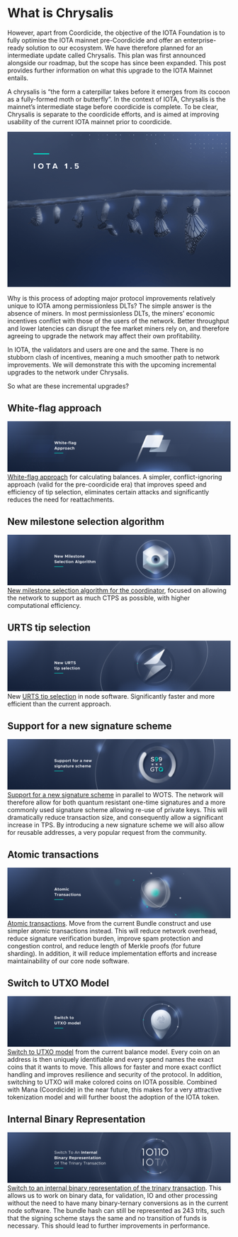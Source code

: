 # What is Chrysalis

However, apart from Coordicide, the objective of the IOTA Foundation is to fully optimise the IOTA mainnet pre-Coordicide and offer an enterprise-ready solution to our ecosystem. We have therefore planned for an intermediate update called Chrysalis. This plan was first announced alongside our roadmap, but the scope has since been expanded. This post provides further information on what this upgrade to the IOTA Mainnet entails.  

A chrysalis is “the form a caterpillar takes before it emerges from its cocoon as a fully-formed moth or butterfly”. In the context of IOTA, Chrysalis is the mainnet’s intermediate stage before coordicide is complete. To be clear, Chrysalis is separate to the coordicide efforts, and is aimed at improving usability of the current IOTA mainnet prior to coordicide.  

![](../docs/assets/02_path_to.png)

Why is this process of adopting major protocol improvements relatively unique to IOTA among permissionless DLTs? The simple answer is the absence of miners. In most permissionless DLTs, the miners’ economic incentives conflict with those of the users of the network. Better throughput and lower latencies can disrupt the fee market miners rely on, and therefore agreeing to upgrade the network may affect their own profitability.  

In IOTA, the validators and users are one and the same. There is no stubborn clash of incentives, meaning a much smoother path to network improvements. We will demonstrate this with the upcoming incremental upgrades to the network under Chrysalis.

So what are these incremental upgrades?


## White-flag approach
![](../docs/assets/what_is_chrysalis/01.png)
[White-flag approach](https://iota.cafe/t/conflict-white-flag-mitigate-conflict-spamming-by-ignoring-conflicts/233) for calculating balances. A simpler, conflict-ignoring approach (valid for the pre-coordicide era) that improves speed and efficiency of tip selection, eliminates certain attacks and significantly reduces the need for reattachments.

## New milestone selection algorithm
![](../docs/assets/what_is_chrysalis/02.png)
[New milestone selection algorithm for the coordinator](https://iota.cafe/t/coordinator-improvements/310), focused on allowing the network to support as much CTPS as possible, with higher computational efficiency.

## URTS tip selection
![](../docs/assets/what_is_chrysalis/03.png)
New [URTS tip selection](https://iota.cafe/t/almost-urts-on-a-subset/234) in node software. Significantly faster and more efficient than the current approach.


## Support for a new signature scheme
![](../docs/assets/what_is_chrysalis/04.png)
[Support for a new signature scheme](https://github.com/iotaledger/protocol-rfcs/blob/ee07797acb5940b7dbb5c3411b184ccdc6afdbb1/text/0000-ed25519-signature-scheme/0000-ed25519-signature-scheme.md) in parallel to WOTS. The network will therefore allow for both quantum resistant one-time signatures and a more commonly used signature scheme allowing re-use of private keys. This will dramatically reduce transaction size, and consequently allow a significant increase in TPS. By introducing a new signature scheme we will also allow for reusable addresses, a very popular request from the community.

## Atomic transactions
![](../docs/assets/what_is_chrysalis/05.png)
[Atomic transactions](https://iota.cafe/t/atomic-transfers-transactions-instead-of-bundles/318). Move from the current Bundle construct and use simpler atomic transactions instead. This will reduce network overhead, reduce signature verification burden, improve spam protection and congestion control, and reduce length of Merkle proofs (for future sharding). In addition, it will reduce implementation efforts and increase maintainability of our core node software.


## Switch to UTXO Model
![](../docs/assets/what_is_chrysalis/06.png)
[Switch to UTXO model](https://iota.cafe/t/switching-to-utxo-model-for-balances-colored-coins-easier-conflict-resolution/229) from the current balance model. Every coin on an address is then uniquely identifiable and every spend names the exact coins that it wants to move. This allows for faster and more exact conflict handling and improves resilience and security of the protocol. In addition, switching to UTXO will make colored coins on IOTA possible. Combined with Mana (Coordicide) in the near future, this makes for a very attractive tokenization model and will further boost the adoption of the IOTA token.


## Internal Binary Representation
![](../docs/assets/what_is_chrysalis/07.png)
[Switch to an internal binary representation of the trinary transaction](https://iota.cafe/t/binary-transaction-layout/324). This allows us to work on binary data, for validation, IO and other processing without the need to have many binary-ternary conversions as in the current node software. The bundle hash can still be represented as 243 trits, such that the signing scheme stays the same and no transition of funds is necessary. This should lead to further improvements in performance.
